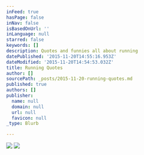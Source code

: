 ```yaml
---
inFeed: true
hasPage: false
inNav: false
isBasedOnUrl: ''
inLanguage: null
starred: false
keywords: []
description: Quotes and funnies all about running
datePublished: '2015-11-20T14:55:16.953Z'
dateModified: '2015-11-20T14:54:53.032Z'
title: Running Quotes
author: []
sourcePath: _posts/2015-11-20-running-quotes.md
published: true
authors: []
publisher:
  name: null
  domain: null
  url: null
  favicon: null
_type: Blurb

---
```

![](https://the-grid-user-content.s3-us-west-2.amazonaws.com/c7cde9f0-5d39-46a5-b07c-5e4c4bc9740d.png)
![](https://the-grid-user-content.s3-us-west-2.amazonaws.com/54698861-9cb9-49aa-82a4-a8c1ad03f2da.jpg)